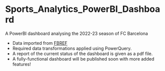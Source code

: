 # Sports_Analytics_PowerBI_Dashboard
A PowerBI dashboard analysing the 2022-23 season of FC Barcelona

- Data imported from [FBREF](https://fbref.com/en/squads/206d90db/Barcelona-Stats)
- Required data transformations applied using PowerQuery.
- A report of the current status of the dashboard is given as a pdf file.
- A fully-functional dashboard will be published soon with more added features!
